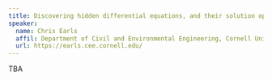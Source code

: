 ```yaml
---
title: Discovering hidden differential equations, and their solution operators, from real-world data
speaker:
  name: Chris Earls
  affil: Department of Civil and Environmental Engineering, Cornell University
  url: https://earls.cee.cornell.edu/
---
```


TBA

